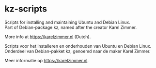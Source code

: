 # kz-scripts
Scripts for installing and maintaining Ubuntu and Debian Linux.\
Part of Debian-package kz, named after the creator Karel Zimmer.

More info at https://karelzimmer.nl (Dutch).


Scripts voor het installeren en onderhouden van Ubuntu en Debian Linux.\
Onderdeel van Debian-pakket kz, genoemd naar de maker Karel Zimmer.

Meer informatie op https://karelzimmer.nl.
